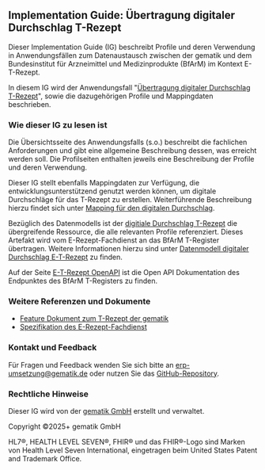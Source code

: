 ## Implementation Guide: Übertragung digitaler Durchschlag T-Rezept

Dieser Implementation Guide (IG) beschreibt Profile und deren Verwendung in Anwendungsfällen zum Datenaustausch zwischen der gematik und dem Bundesinstitut für Arzneimittel und Medizinprodukte (BfArM) im Kontext E-T-Rezept.

In diesem IG wird der Anwendungsfall "[Übertragung digitaler Durchschlag T-Rezept](./trezept.html)", sowie die dazugehörigen Profile und Mappingdaten beschrieben.

### Wie dieser IG zu lesen ist

Die Übersichtsseite des Anwendungsfalls (s.o.) beschreibt die fachlichen Anforderungen und gibt eine allgemeine Beschreibung dessen, was erreicht werden soll. Die Profilseiten enthalten jeweils eine Beschreibung der Profile und deren Verwendung.

Dieser IG stellt ebenfalls Mappingdaten zur Verfügung, die entwicklungsunterstützend genutzt werden können, um digitale Durchschläge für das T-Rezept zu erstellen. Weiterführende Beschreibung hierzu findet sich unter [Mapping für den digitalen Durchschlag](./trezept.html#mapping-des-digitalen-durchschlags-e-t-rezept).

Bezüglich des Datenmodells ist der [digitiale Durchschlag T-Rezept](./StructureDefinition-erp-tprescription-carbon-copy.html) die übergreifende Ressource, die alle relevanten Profile referenziert. Dieses Artefakt wird vom E-Rezept-Fachdienst an das BfArM T-Register übertragen. Weitere Informationen hierzu sind unter [Datenmodell digitaler Durchschlag E-T-Rezept](./datamodel.html) zu finden.

Auf der Seite [E-T-Rezept OpenAPI](./bfarm-openapi.html) ist die Open API Dokumentation des Endpunktes des BfArM T-Registers zu finden.

### Weitere Referenzen und Dokumente

- [Feature Dokument zum T-Rezept der gematik](https://gemspec.gematik.de/docs/gemF/gemF_eRp_T-Rezept/latest/)
- [Spezifikation des E-Rezept-Fachdienst](https://gemspec.gematik.de/docs/gemSpec/gemSpec_FD_eRp/latest/)

### Kontakt und Feedback

Für Fragen und Feedback wenden Sie sich bitte an [erp-umsetzung@gematik.de](mailto:erp-umsetzung@gematik.de) oder nutzen Sie das [GitHub-Repository](https://github.com/gematik/spec-erp-t-prescription/issues).

### Rechtliche Hinweise

Dieser IG wird von der [gematik GmbH](https://www.gematik.de/) erstellt und verwaltet.

Copyright ©2025+ gematik GmbH

HL7®, HEALTH LEVEL SEVEN®, FHIR® und das FHIR®-Logo sind Marken von Health Level Seven International, eingetragen beim United States Patent and Trademark Office.
